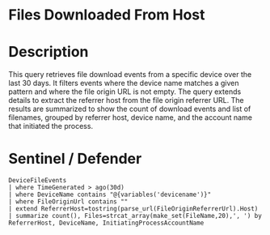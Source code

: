 # Files Downloaded From Host

# Description
This query retrieves file download events from a specific device over the last 30 days. It filters events where the device name matches a given pattern and where the file origin URL is not empty. The query extends details to extract the referrer host from the file origin referrer URL. The results are summarized to show the count of download events and list of filenames, grouped by referrer host, device name, and the account name that initiated the process.

# Sentinel / Defender
```kql
DeviceFileEvents
| where TimeGenerated > ago(30d)
| where DeviceName contains "@{variables('devicename')}"
| where FileOriginUrl contains ""
| extend ReferrerHost=tostring(parse_url(FileOriginReferrerUrl).Host)
| summarize count(), Files=strcat_array(make_set(FileName,20),', ') by ReferrerHost, DeviceName, InitiatingProcessAccountName 
```
